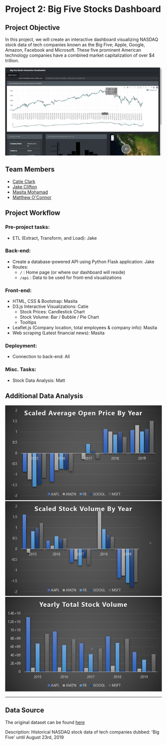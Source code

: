 # Project 2: Big Five Stocks Dashboard

## Project Objective

In this project, we will create an interactive dashboard visualizing NASDAQ stock data of tech companies known as the Big Five; Apple, Google, Amazon, Facebook and Microsoft. These five prominent American technology companies have a combined market capitalization of over $4 trillion. 

![screenshot](Images/screenshot.jpg)

## Team Members

* [Catie Clark](https://github.com/csidneyclark)
* [Jake Clifton](https://github.com/cliftjc1)
* [Masita Mohamad](https://github.com/masitamohamad)
* [Matthew O'Connor](https://github.com/oconnormatt781)

## Project Workflow

### Pre-project tasks:
- ETL (Extract, Transform, and Load): Jake

### Back-end:
- Create a database-powered API using Python Flask application: Jake
- Routes:
    * `/` : Home page (or where our dashboard will reside)
    * `/api` : Data to be used for front-end visualizations

### Front-end:
- HTML, CSS & Bootstrap: Masita
- D3.js Interactive Visualizations: Catie
    * Stock Prices: Candlestick Chart
    * Stock Volume: Bar / Bubble / Pie Chart
    * Tooltips
- Leaflet.js (Company location, total employees & company info): Masita
- Web scraping (Latest financial news): Masita

### Deployment:
- Connection to back-end: All

### Misc. Tasks:
- Stock Data Analysis: Matt

## Additional Data Analysis

![scaled-price](Images/Scaled_Open_Price.jpg)
![scaled-volume](Images/Scaled_Volume.jpg)
![total-volume](Images/Total_Volume.jpg)

***
## Data Source

The original dataset can be found [here](https://www.kaggle.com/abdullahmu/big-five-stocks)

Description:
Historical NASDAQ stock data of tech companies dubbed: 'Big Five' until August 23rd, 2019